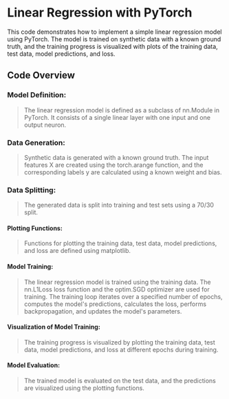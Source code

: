 # Linear Regression with PyTorch

This code demonstrates how to implement a simple linear regression model using PyTorch. The model is trained on synthetic data with a known ground truth, and the training progress is visualized with plots of the training data, test data, model predictions, and loss.

## Code Overview

### Model Definition:
>  The linear regression model is defined as a subclass of nn.Module in PyTorch. It consists of a single linear layer with one input and one output neuron.

### Data Generation:
>  Synthetic data is generated with a known ground truth. The input features X are created using the torch.arange function, and the corresponding labels y are calculated using a known weight and bias.

### Data Splitting:
>  The generated data is split into training and test sets using a 70/30 split.

#### Plotting Functions:
>  Functions for plotting the training data, test data, model predictions, and loss are defined using matplotlib.

#### Model Training:
>  The linear regression model is trained using the training data. The nn.L1Loss loss function and the optim.SGD optimizer are used for training. The training loop iterates over a specified number of epochs, computes the model's predictions, calculates the loss, performs backpropagation, and updates the model's parameters.

#### Visualization of Model Training:
>  The training progress is visualized by plotting the training data, test data, model predictions, and loss at different epochs during training.

#### Model Evaluation:
>  The trained model is evaluated on the test data, and the predictions are visualized using the plotting functions.